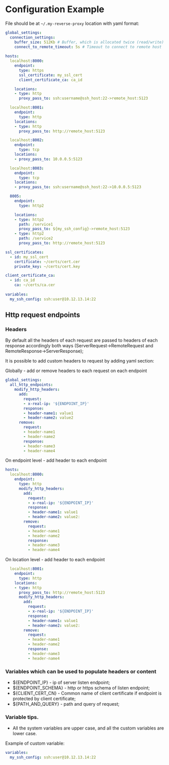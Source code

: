 # Configuration Example

File should be at `~/.my-reverse-proxy` location with yaml format:

```yaml
global_settings:
  connection_settings:
    buffer_size: 512Kb # Buffer, which is allocated twice (read/write) per connection to pass traffic by
    connect_to_remote_timeout: 5s # Timeout to connect to remote host
  
hosts:
  localhost:8000:
    endpoint:
      type: https
      ssl_certificate: my_ssl_cert  
      client_certificate_ca: ca_id

    locations:
    - type: http
      proxy_pass_to: ssh:username@ssh_host:22->remote_host:5123      

  localhost:8001:
    endpoint:
      type: http
    locations:      
    - type: http
      proxy_pass_to: http://remote_host:5123

  localhost:8002:
    endpoint:
      type: tcp  
    locations:        
    - proxy_pass_to: 10.0.0.5:5123    

  localhost:8003:
    endpoint:
      type: tcp
    locations:      
    - proxy_pass_to: ssh:username@ssh_host:22->10.0.0.5:5123    

  8005:
    endpoint:
      type: http2  

    locations:       
    - type: http2
      path: /service1    
      proxy_pass_to: ${my_ssh_config}->remote_host:5123
    - type: http2
      path: /service2
      proxy_pass_to: http://remote_host:5123  

ssl_certificates:
  - id: my_ssl_cert
    certificate: ~/certs/cert.cer
    private_key: ~/certs/cert.key  

client_certificate_ca:
  - id: ca_id
    ca: ~/certs/ca.cer  
    
variables:
  my_ssh_config: ssh:user@10.12.13.14:22
```

## Http request endpoints
### Headers
By default all the headers of each request are passed to headers of each response accordingly both ways (ServerRequest->RemoteRequest and RemoteResponse->ServerResponse);

It is possible to add custom headers to request by adding yaml section:

Globally - add or remove headers to each request on each endpoint
```yaml
global_settings:
  all_http_endpoints:
    modify_http_headers:
      add:
        request:
        - x-real-ip: '${ENDPOINT_IP}'
        response:
        - header-name1: value1
        - header-name2: value2
      remove:
        request:
        - header-name1
        - header-name2
        response:
        - header-name3
        - header-name4

```

On endpoint level - add header to each endpoint
```yaml
hosts:
  localhost:8000:
    endpoint:
      type: http  
      modify_http_headers:      
        add:
          request:
          - x-real-ip: '${ENDPOINT_IP}'
          response:
          - header-name1: value1
          - header-name2: value2:
        remove:
          request:
          - header-name1
          - header-name2
          response:
          - header-name3
          - header-name4        
```

On location level - add header to each endpoint

```yaml
  localhost:8001:
    endpoint:
      type: http
    locations:      
    - type: http
      proxy_pass_to: http://remote_host:5123
      modify_http_headers:         
        add:
          request:
          - x-real-ip: '${ENDPOINT_IP}'
          response:
          - header-name1: value1
          - header-name2: value2:
        remove:
          request:
          - header-name1
          - header-name2
          response:
          - header-name3
          - header-name4 
```


### Variables which can be used to populate headers or content

* ${ENDPOINT_IP} - ip of server listen endpoint;
* ${ENDPOINT_SCHEMA} - http or https schema of listen endpoint;
* ${CLIENT_CERT_CN} - Common name of client certificate if endpoint is protected by client certificate;
* ${PATH_AND_QUERY} - path and query of request;




### Variable tips.
* All the system variables are upper case, and all the custom variables are lower case.


Example of custom variable:
```yaml
variables:
  my_ssh_config: ssh:user@10.12.13.14:22
```